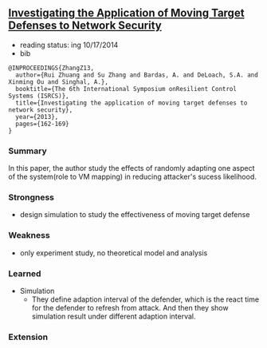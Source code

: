 ## [Investigating the Application of Moving Target Defenses to Network Security](http://ieeexplore.ieee.org/xpls/abs_all.jsp?arnumber=6623770)

- reading status: ing 10/17/2014
- bib
```
@INPROCEEDINGS{ZhangZ13, 
  author={Rui Zhuang and Su Zhang and Bardas, A. and DeLoach, S.A. and Xinming Ou and Singhal, A.}, 
  booktitle={The 6th International Symposium onResilient Control Systems (ISRCS)}, 
  title={Investigating the application of moving target defenses to network security}, 
  year={2013}, 
  pages={162-169}
}
```


### Summary
In this paper, the author study the effects of randomly adapting one aspect of the system(role to VM mapping) in reducing attacker's sucess likelihood. 

### Strongness
- design simulation to study the effectiveness of moving target defense

### Weakness
- only experiment study, no theoretical model and analysis

### Learned 
- Simulation
  - They define adaption interval of the defender, which is the react time for the defender to refresh from attack. And then they show simulation result under different adaption interval. 


### Extension

